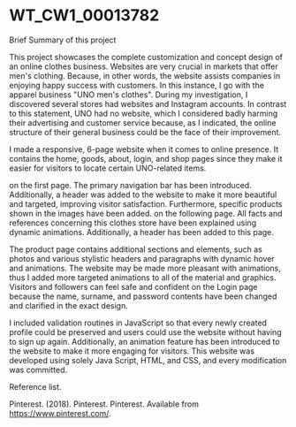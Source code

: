 # WT_CW1_00013782

Brief Summary of this project

This project showcases the complete customization and concept design of an online clothes business. Websites are very crucial in markets that offer men's clothing. Because, in other words, the website assists companies in enjoying happy success with customers. In this instance, I go with the apparel business "UNO men's clothes". During my investigation, I discovered several stores had websites and Instagram accounts. In contrast to this statement, UNO had no website, which I considered badly harming their advertising and customer service because, as I indicated, the online structure of their general business could be the face of their improvement.

I made a responsive, 6-page website when it comes to online presence. It contains the home, goods, about, login, and shop pages since they make it easier for visitors to locate certain UNO-related items.

on the first page. The primary navigation bar has been introduced. Additionally, a header was added to the website to make it more beautiful and targeted, improving visitor satisfaction. Furthermore, specific products shown in the images have been added.
on the following page. All facts and references concerning this clothes store have been explained using dynamic animations. Additionally, a header has been added to this page.

The product page contains additional sections and elements, such as photos and various stylistic headers and paragraphs with dynamic hover and animations. The website may be made more pleasant with animations, thus I added more targeted animations to all of the material and graphics. Visitors and followers can feel safe and confident on the Login page because the name, surname, and password contents have been changed and clarified in the exact design.

I included validation routines in JavaScript so that every newly created profile could be preserved and users could use the website without having to sign up again. Additionally, an animation feature has been introduced to the website to make it more engaging for visitors.
This website was developed using solely Java Script, HTML, and CSS, and every modification was committed.


Reference list.

Pinterest. (2018). Pinterest. Pinterest. Available from https://www.pinterest.com/.
